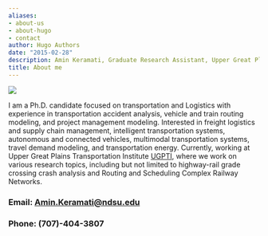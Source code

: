 ```yaml
---
aliases:
- about-us
- about-hugo
- contact
author: Hugo Authors
date: "2015-02-28"
description: Amin Keramati, Graduate Research Assistant, Upper Great Plains Transportation Institute, NDSU
title: About me
---
```

![](/images/Amin.jpg)


I am a Ph.D. candidate focused on transportation and Logistics with experience in transportation accident analysis, vehicle and train routing modeling, and project management modeling. Interested in freight logistics and supply chain management, intelligent transportation systems, autonomous and connected vehicles, multimodal transportation systems, travel demand modeling, and transportation energy. Currently, working at Upper Great Plains Transportation Institute [UGPTI](https://www.ugpti.org/), where we work on various research topics, including but not limited to highway-rail grade crossing crash analysis and Routing and Scheduling Complex Railway Networks. 
### Email: Amin.Keramati@ndsu.edu
### Phone: (707)-404-3807




